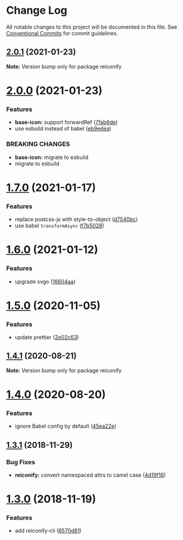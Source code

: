 # Change Log

All notable changes to this project will be documented in this file.
See [Conventional Commits](https://conventionalcommits.org) for commit guidelines.

## [2.0.1](https://github.com/ambar/reiconify/compare/v2.0.0...v2.0.1) (2021-01-23)

**Note:** Version bump only for package reiconify





# [2.0.0](https://github.com/ambar/reiconify/compare/v1.7.0...v2.0.0) (2021-01-23)


### Features

* **base-icon:** support forwardRef ([7fab6de](https://github.com/ambar/reiconify/commit/7fab6de))
* use esbuild instead of babel ([eb9edea](https://github.com/ambar/reiconify/commit/eb9edea))


### BREAKING CHANGES

* **base-icon:** migrate to esbuild
* migrate to esbuild





# [1.7.0](https://github.com/ambar/reiconify/compare/v1.6.0...v1.7.0) (2021-01-17)


### Features

* replace postcss-js with style-to-object ([d7540bc](https://github.com/ambar/reiconify/commit/d7540bc))
* use babel `transformAsync` ([f7b5028](https://github.com/ambar/reiconify/commit/f7b5028))





# [1.6.0](https://github.com/ambar/reiconify/compare/v1.5.0...v1.6.0) (2021-01-12)


### Features

* upgrade svgo ([16604aa](https://github.com/ambar/reiconify/commit/16604aa))





# [1.5.0](https://github.com/ambar/reiconify/compare/v1.4.1...v1.5.0) (2020-11-05)


### Features

* update prettier ([2e02c63](https://github.com/ambar/reiconify/commit/2e02c63))





## [1.4.1](https://github.com/ambar/reiconify/compare/v1.4.0...v1.4.1) (2020-08-21)

**Note:** Version bump only for package reiconify





# [1.4.0](https://github.com/ambar/reiconify/compare/v1.3.1...v1.4.0) (2020-08-20)


### Features

* ignore Babel config by default ([45ea22e](https://github.com/ambar/reiconify/commit/45ea22e))





## [1.3.1](https://github.com/ambar/reiconify/compare/v1.3.0...v1.3.1) (2018-11-29)


### Bug Fixes

* **reiconify:** convert namespaced attrs to camel case ([4d19f16](https://github.com/ambar/reiconify/commit/4d19f16))





# [1.3.0](https://github.com/ambar/reiconify/compare/v1.2.2...v1.3.0) (2018-11-19)


### Features

* add reiconify-cli ([6570d81](https://github.com/ambar/reiconify/commit/6570d81))

